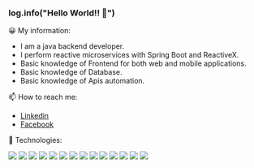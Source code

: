 ### log.info("Hello World!! 👋")

😀 My information:
* I am a java backend developer.
* I perform reactive microservices with Spring Boot and ReactiveX.
* Basic knowledge of Frontend for both web and mobile applications.
* Basic knowledge of Database.
* Basic knowledge of Apis automation.

📫 How to reach me:
* [Linkedin](https://www.linkedin.com/in/renzo-daniel-lavado-rivas-76627b103/)
* [Facebook](https://www.facebook.com/Relari)

💪 Technologies:

<div> 
  <img src="https://img.icons8.com/color/48/000000/java-coffee-cup-logo--v1.png"/>
  <img src="https://img.icons8.com/color/48/000000/spring-logo.png"/>
  <img src="https://img.icons8.com/color/50/000000/postgreesql.png"/>
  <img src="https://img.icons8.com/fluency/48/000000/mysql-logo.png"/>
  <img src="https://img.icons8.com/color/48/000000/redis.png"/>
  <img src="https://img.icons8.com/color/48/000000/git.png"/>
  <img src="https://img.icons8.com/ios-filled/50/000000/github.png"/>
  <img src="https://img.icons8.com/color/48/000000/bitbucket.png"/>
  <img src="https://img.icons8.com/color/48/000000/heroku.png"/>
  <img src="https://img.icons8.com/color/48/000000/android-os.png"/>
  <img src="https://img.icons8.com/color/48/000000/kotlin.png"/>
  <img src="https://img.icons8.com/color/48/000000/html-5--v1.png"/>
  <img src="https://img.icons8.com/color/48/000000/javascript.png"/>
  <img src="https://img.icons8.com/color/48/000000/bootstrap.png"/>
</div>
